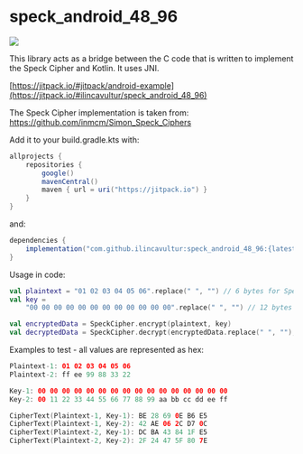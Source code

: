 # speck_android_48_96

[![](https://jitpack.io/v/ilincavultur/speck_android_48_96.svg)](https://jitpack.io/#ilincavultur/speck_android_48_96)

This library acts as a bridge between the C code that is written to implement the Speck Cipher and Kotlin.
It uses JNI.

[https://jitpack.io/#jitpack/android-example](https://jitpack.io/#ilincavultur/speck_android_48_96)

The Speck Cipher implementation is taken from: https://github.com/inmcm/Simon_Speck_Ciphers

Add it to your build.gradle.kts with:
```gradle
allprojects {
    repositories {
        google()
        mavenCentral()
        maven { url = uri("https://jitpack.io") }
    }
}
```
and:

```gradle
dependencies {
    implementation("com.github.ilincavultur:speck_android_48_96:{latest version}")
}
```

Usage in code:

```kotlin
val plaintext = "01 02 03 04 05 06".replace(" ", "") // 6 bytes for Speck 96/48
val key =
    "00 00 00 00 00 00 00 00 00 00 00 00".replace(" ", "") // 12 bytes for Speck 96/48

val encryptedData = SpeckCipher.encrypt(plaintext, key)
val decryptedData = SpeckCipher.decrypt(encryptedData.replace(" ", ""), key)
```

Examples to test - all values are represented as hex:

```kotlin
Plaintext-1: 01 02 03 04 05 06
Plaintext-2: ff ee 99 88 33 22

Key-1: 00 00 00 00 00 00 00 00 00 00 00 00 00 00 00 00
Key-2: 00 11 22 33 44 55 66 77 88 99 aa bb cc dd ee ff

CipherText(Plaintext-1, Key-1): BE 28 69 0E B6 E5
CipherText(Plaintext-1, Key-2): 42 AE 06 2C D7 0C
CipherText(Plaintext-2, Key-1): DC BA 43 84 1F E5
CipherText(Plaintext-2, Key-2): 2F 24 47 5F 80 7E
```
